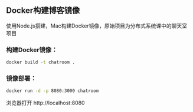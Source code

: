 ## Docker构建博客镜像

使用Node.js搭建，Mac构建Docker镜像，原始项目为分布式系统课中的聊天室项目

### 构建Docker镜像：

```sh
docker build -t chatroom .
```

### 镜像部署：

```sh
docker run -d -p 8080:3000 chatroom
```

浏览器打开 http://localhost:8080
